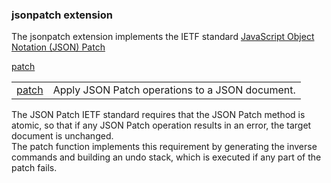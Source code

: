 ### jsonpatch extension

The jsonpatch extension implements the IETF standard [JavaScript Object Notation (JSON) Patch](https://tools.ietf.org/html/rfc6902)

[patch](patch.md)  

<table border="0">
  <tr>
    <td><a href="patch.md">patch</a></td>
    <td>Apply JSON Patch operations to a JSON document.</td> 
  </tr>
</table>

The JSON Patch IETF standard requires that the JSON Patch method is atomic, so that if any JSON Patch operation results in an error, the target document is unchanged.  
The patch function implements this requirement by generating the inverse commands and building an undo stack, which is executed if any part of the patch fails.



